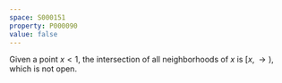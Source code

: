 ```yaml
---
space: S000151
property: P000090
value: false
---
```


Given a point $x<1$, the intersection of all neighborhoods of $x$ is $[x,\rightarrow)$, which is not open.
